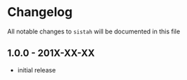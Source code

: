 # Changelog

All notable changes to `sistah` will be documented in this file

## 1.0.0 - 201X-XX-XX

- initial release
